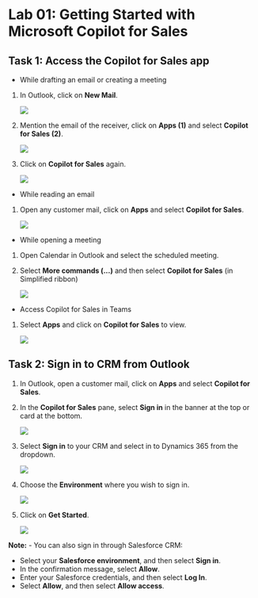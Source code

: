 # Lab 01: Getting Started with Microsoft Copilot for Sales

## Task 1: Access the Copilot for Sales app

- While drafting an email or creating a meeting

1. In Outlook, click on **New Mail**.

      ![](../media/dy-8.png)

1. Mention the email of the receiver, click on **Apps (1)** and select **Copilot for Sales (2)**.

   ![](../media/dy-6.png)

1. Click on **Copilot for Sales** again.

   ![](../media/dy-7.png)
   
- While reading an email

1. Open any customer mail, click on **Apps** and select **Copilot for Sales**.
   
   ![](../media/dy-10.png)
   
- While opening a meeting

1. Open Calendar in Outlook and select the scheduled meeting.
   
1. Select **More commands (...)** and then select **Copilot for Sales** (in Simplified ribbon)

   ![](../media/dy-5.png)

- Access Copilot for Sales in Teams

1. Select **Apps** and click on **Copilot for Sales** to view.
   
   ![](../media/dy-13.png)
   
## Task 2: Sign in to CRM from Outlook

1. In Outlook, open a customer mail, click on **Apps** and select **Copilot for Sales**.
   
1. In the **Copilot for Sales** pane, select **Sign in** in the banner at the top or card at the bottom.

   ![](../media/dy-1.png)

1. Select **Sign in** to your CRM and select in to Dynamics 365 from the dropdown.

      ![](../media/dy-2.png)
   
1. Choose the **Environment** where you wish to sign in.

   ![](../media/dy-3.png)

1. Click on **Get Started**.

   ![](../media/dy-4.png)
   
**Note:** - You can also sign in through Salesforce CRM: <br>
- Select your **Salesforce environment**, and then select **Sign in**. <br> 
- In the confirmation message, select **Allow**.
- Enter your Salesforce credentials, and then select **Log In**. <br> 
- Select **Allow**, and then select **Allow access**.
